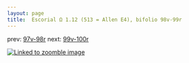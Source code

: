 ```yaml
---
layout: page
title:  Escorial Ω 1.12 (513 = Allen E4), bifolio 98v-99r
---
```


prev: [97v-98r](../97v-98r/) next: [99v-100r](../99v-100r/)



[![Linked to zoomble image](http://www.homermultitext.org/iipsrv?IIIF=/project/homer/pyramidal/deepzoom/hmt/e3bifolio/v1/E3_98v_99r.tif/full/2000,/0/default.jpg)](http://www.homermultitext.org/ict2/?urn=urn:cite2:hmt:e3bifolio.v1:E3_98v_99r)

